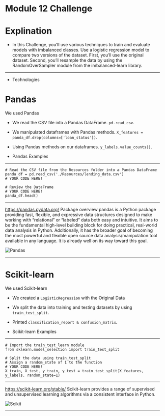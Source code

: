 # Module 12 Challenge

# Explination

* In this Challenge, you’ll use various techniques to train and evaluate models with imbalanced classes. Use a logistic regression model to compare two versions of the dataset. First, you’ll use the original dataset. Second, you’ll resample the data by using the RandomOverSampler module from the imbalanced-learn library.

---

* Technologies 

# Pandas
We used Pandas

* We read the CSV file into a Pandas DataFrame. `pd.read_csv`.
* We manipulated dataframes with Pandas methods. `X_features = panda_df.drop(columns=['loan_status'])`.
* Using Pandas methods on our dataframes. `y_labels.value_counts()`.

* Pandas Examples 
---
```
# Read the CSV file from the Resources folder into a Pandas DataFrame
panda_df = pd.read_csv('./Resources/lending_data.csv')
# YOUR CODE HERE!

# Review the DataFrame
# YOUR CODE HERE!
panda_df.head()
```
---
https://pandas.pydata.org/
Package overview
pandas is a Python package providing fast, flexible, and expressive data structures designed to make working with “relational” or “labeled” data both easy and intuitive. It aims to be the fundamental high-level building block for doing practical, real-world data analysis in Python. Additionally, it has the broader goal of becoming the most powerful and flexible open source data analysis/manipulation tool available in any language. It is already well on its way toward this goal.

![Pandas](https://miro.medium.com/max/819/1*Dss7A8Z-M4x8LD9ccgw7pQ.png)

---
# Scikit-learn
We used Scikit-learn 

* We created a `LogisticRegression` with the Original Data
* We split the data into training and testing datasets by using `train_test_split`.
* Printed `classification_report & confusion_matrix`.

* Scikit-learn Examples
 ---
```
# Import the train_test_learn module
from sklearn.model_selection import train_test_split

# Split the data using train_test_split
# Assign a random_state of 1 to the function
# YOUR CODE HERE!
X_train, X_test, y_train, y_test = train_test_split(X_features, y_labels, random_state=1)
```
---

https://scikit-learn.org/stable/
Scikit-learn provides a range of supervised and unsupervised learning algorithms via a consistent interface in Python.

![Scikit](https://miro.medium.com/max/866/1*1ouD8HMkmJffNSAMfvBSkw.png)

---

